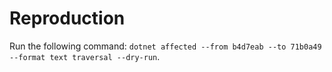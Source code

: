 # Reproduction

Run the following command: `dotnet affected --from b4d7eab --to 71b0a49 --format text traversal --dry-run`.